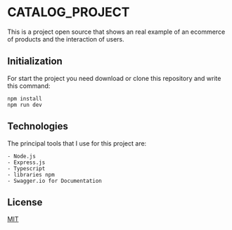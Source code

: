 # CATALOG_PROJECT
This is a project open source that shows an real example of an ecommerce of products and the interaction of users.

## Initialization
For start the project you need download or clone this repository and write this command:
```
npm install
npm run dev
```

## Technologies
The principal tools that I use for this project are:

    - Node.js
    - Express.js
    - Typescript
    - libraries npm
    - Swagger.io for Documentation



## License
[MIT](https://choosealicense.com/licenses/mit/)